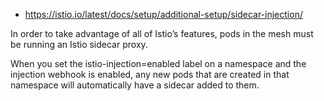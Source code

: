- https://istio.io/latest/docs/setup/additional-setup/sidecar-injection/

In order to take advantage of all of Istio’s features, pods in the mesh must be running an Istio sidecar proxy.

When you set the istio-injection=enabled label on a namespace and the injection webhook is enabled, any new pods that are created in that namespace will automatically have a sidecar added to them.

